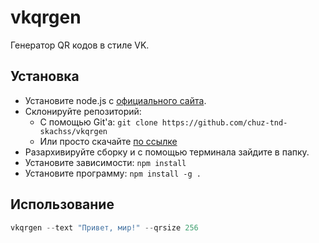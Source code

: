 # vkqrgen
Генератор QR кодов в стиле VK.

## Установка
 - Установите node.js с [официального сайта](https://nodejs.org).
 - Склонируйте репозиторий:
   - С помощью Git'а: `git clone https://github.com/chuz-tnd-skachss/vkqrgen`
   - Или просто скачайте [по ссылке](https://github.com/chuz-tnd-skachss/vkqrgen/archive/refs/heads/main.zip)
 - Разархивируйте сборку и с помощью терминала зайдите в папку.
 - Установите зависимости: `npm install`
 - Установите программу: `npm install -g .`

## Использование
```powershell
vkqrgen --text "Привет, мир!" --qrsize 256
```